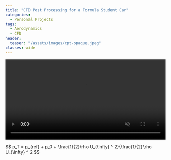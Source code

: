 ```yaml
---
title: "CFD Post Processing for a Formula Student Car"
categories:
  - Personal Projects
tags:
  - Aerodynamics
  - CFD
header:
  teaser: "/assets/images/cpt-opaque.jpeg"
classes: wide
---
```


<video width="100%" muted playsinline autoplay="autoplay" loop="loop">
  <source src="/assets/videos/cpt-opaque.mp4" type="video/mp4">
</video>

$$ p_T = p_{ref} + p_0 + \frac{1}{2}\rho U_{\infty} ^ 2}{\frac{1}{2}\rho U_{\infty} ^ 2 $$
